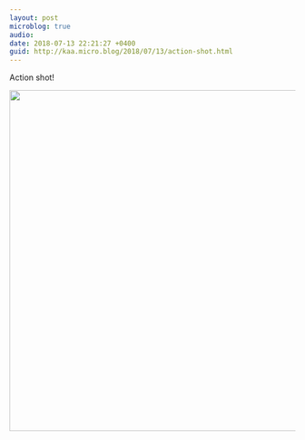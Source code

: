 ```yaml
---
layout: post
microblog: true
audio: 
date: 2018-07-13 22:21:27 +0400
guid: http://kaa.micro.blog/2018/07/13/action-shot.html
---
```

Action shot!

<img src="http://micro.kaa.bz/uploads/2018/14402f839a.jpg" width="600" height="600" />
